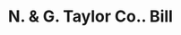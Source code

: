 ---
doi: 10.7916/D8T73VJJ
date_other: '1906'
date_other_textual: '1906'
form: printed ephemera
genre:
- Invoices
name:
- N. & G. Taylor Co.
object_in_context_url: https://biggert.cul.columbia.edu/items/view/ave_biggert_01436
subject_hierarchical_geographic:
- Philadelphia, Pennsylvania, United States
subject_name:
- N. & G. Taylor Co.
title: N. & G. Taylor Co.. Bill
sort_title: N. & G. Taylor Co.. Bill
call_number: ave_biggert_01436
coordinates:
- 40.00944444444445,-75.13333333333334
pid: ave_biggert_01436
identifiers: ave_biggert_01436
thumbnail: https://derivativo-1.library.columbia.edu/iiif/2/ldpd:344562/full/!256,256/0/native.jpg
permalink: "/items/ave_biggert_01436/"
layout: iiif-image-page
---